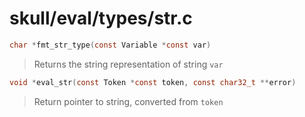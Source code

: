 # skull/eval/types/str.c

```c
char *fmt_str_type(const Variable *const var)
```

> Returns the string representation of string `var`

```c
void *eval_str(const Token *const token, const char32_t **error)
```

> Return pointer to string, converted from `token`

